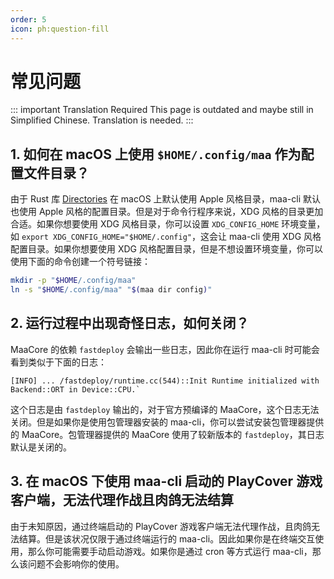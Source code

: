 ```yaml
---
order: 5
icon: ph:question-fill
---
```


# 常见问题

::: important Translation Required
This page is outdated and maybe still in Simplified Chinese. Translation is needed.
:::

## 1. 如何在 macOS 上使用 `$HOME/.config/maa` 作为配置文件目录？

由于 Rust 库 [Directories](https://github.com/dirs-dev/directories-rs/) 在 macOS 上默认使用 Apple 风格目录，maa-cli 默认也使用 Apple 风格的配置目录。但是对于命令行程序来说，XDG 风格的目录更加合适。如果你想要使用 XDG 风格目录，你可以设置 `XDG_CONFIG_HOME` 环境变量，如 `export XDG_CONFIG_HOME="$HOME/.config"`，这会让 maa-cli 使用 XDG 风格配置目录。如果你想要使用 XDG 风格配置目录，但是不想设置环境变量，你可以使用下面的命令创建一个符号链接：

```bash
mkdir -p "$HOME/.config/maa"
ln -s "$HOME/.config/maa" "$(maa dir config)"
```

## 2. 运行过程中出现奇怪日志，如何关闭？

MaaCore 的依赖 `fastdeploy` 会输出一些日志，因此你在运行 maa-cli 时可能会看到类似于下面的日志：

```plaintext
[INFO] ... /fastdeploy/runtime.cc(544)::Init Runtime initialized with Backend::ORT in Device::CPU.`
```

这个日志是由 `fastdeploy` 输出的，对于官方预编译的 MaaCore，这个日志无法关闭。但是如果你是使用包管理器安装的 maa-cli，你可以尝试安装包管理器提供的 MaaCore。包管理器提供的 MaaCore 使用了较新版本的 `fastdeploy`，其日志默认是关闭的。

## 3. 在 macOS 下使用 maa-cli 启动的 PlayCover 游戏客户端，无法代理作战且肉鸽无法结算

由于未知原因，通过终端启动的 PlayCover 游戏客户端无法代理作战，且肉鸽无法结算。但是该状况仅限于通过终端运行的 maa-cli。因此如果你是在终端交互使用，那么你可能需要手动启动游戏。如果你是通过 cron 等方式运行 maa-cli，那么该问题不会影响你的使用。
